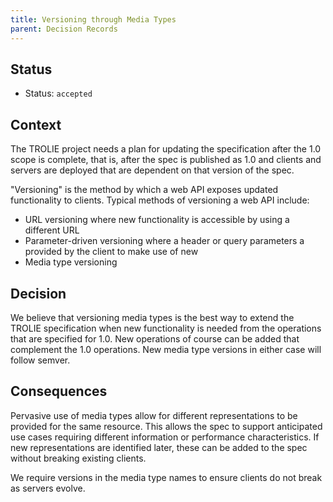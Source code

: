 ```yaml
---
title: Versioning through Media Types
parent: Decision Records
---
```


## Status

* Status: `accepted`

## Context

The TROLIE project needs a plan for updating the specification after the
1.0 scope is complete, that is, after the spec is published as 1.0 and clients
and servers are deployed that are dependent on that version of the spec.

"Versioning" is the method by which a web API exposes updated functionality to
clients. Typical methods of versioning a web API include:

* URL versioning where new functionality is accessible by using a different URL
* Parameter-driven versioning where a header or query parameters a provided by the client to make use of new 
* Media type versioning

## Decision

We believe that versioning media types is the best way to extend the TROLIE
specification when new functionality is needed from the operations that are
specified for 1.0. New operations of course can be added that complement the
1.0 operations. New media type versions in either case will follow semver. 

## Consequences

Pervasive use of media types allow for different representations to be provided
for the same resource. This allows the spec to support anticipated use cases
requiring different information or performance characteristics. If new
representations are identified later, these can be added to the spec without
breaking existing clients.

We require versions in the media type names to ensure clients do not break as
servers evolve.
